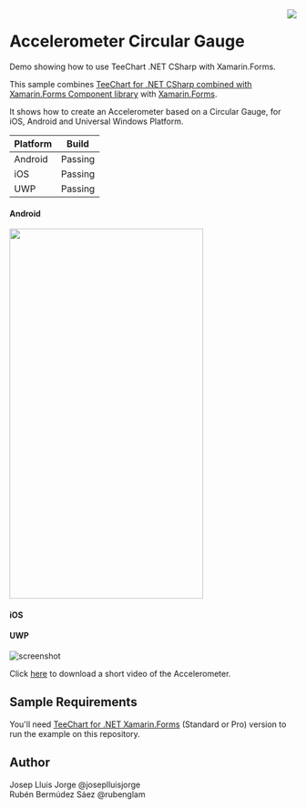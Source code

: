 <a href="https://www.steema.com/product/forms">
<img align="right" src="http://www.teechart.net/img/logos/teechart_forms.png">
</a>

Accelerometer Circular Gauge
===================
Demo showing how to use TeeChart .NET CSharp with Xamarin.Forms.

This sample combines [TeeChart for .NET CSharp combined with Xamarin.Forms Component library](https://www.steema.com/product/forms) with [Xamarin.Forms](https://www.xamarin.com/forms). 

It shows how to create an Accelerometer based on a Circular Gauge, for iOS, Android and Universal Windows Platform.

|Platform|Build|
|--|--| 
| Android |Passing|
|iOS|Passing|
|UWP|Passing|

#### Android

<img src="https://github.com/Steema/teechart-xamarin-forms-samples/blob/master/Accelerometer/Screenshots/accelerometer_x_droid.jpg" width=340 height=650/>

#### iOS



#### UWP

![screenshot](https://github.com/Steema/teechart-xamarin-forms-samples/blob/master/Accelerometer/Screenshots/accelerometer_uwp.png?raw=true)

Click [here](https://github.com/Steema/teechart-xamarin-forms-samples/blob/master/Accelerometer/Screenshots/accelerometer_droid.mp4) to download a short video of the Accelerometer.

## Sample Requirements

You'll need [TeeChart for .NET  Xamarin.Forms](https://www.steema.com/downloads/forms) (Standard or Pro) version to run the example on this repository. 

## Author

Josep Lluis Jorge @joseplluisjorge <br/>
Rubén Bermúdez Sáez @rubenglam

